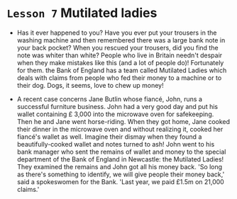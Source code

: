 # `Lesson 7` Mutilated ladies
 
* Has it ever happened to you? Have you ever put your trousers in the washing machine and then remembered there was a large bank note in your back pocket? When you rescued your trousers, did you find the note was whiter than white? People who live in Britain needn't despair when they make mistakes like this (and a lot of people do)! Fortunately for them. the Bank of England has a team called Mutilated Ladies which deals with claims from people who fed their money to a machine or to their dog. Dogs, it seems, love to chew up money!

* A recent case concerns Jane Butlin whose fiancé, John, runs a successful furniture business. John had a very good day and put his wallet containing £ 3,000 into the microwave oven for safekeeping. Then he and Jane went horse-riding. When they got home, Jane cooked their dinner in the microwave oven and without realizing it, cooked her fiancé's wallet as well. Imagine their dismay when they found a beautifully-cooked wallet and notes turned to ash! John went to his bank manager who sent the remains of wallet and money to the special department of the Bank of England in Newcastle: the Mutilated Ladies! They examined the remains and John got all his money back. 'So long as there's something to identify, we will give people their money back,' said a spokeswomen for the Bank. 'Last year, we paid £1.5m on 21,000 claims.'

